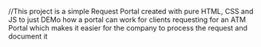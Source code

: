//This project is a simple Request Portal created with pure HTML, CSS and JS to just DEMo how a portal can work for clients requesting for an ATM Portal which makes it easier for the company to process the request and document it
